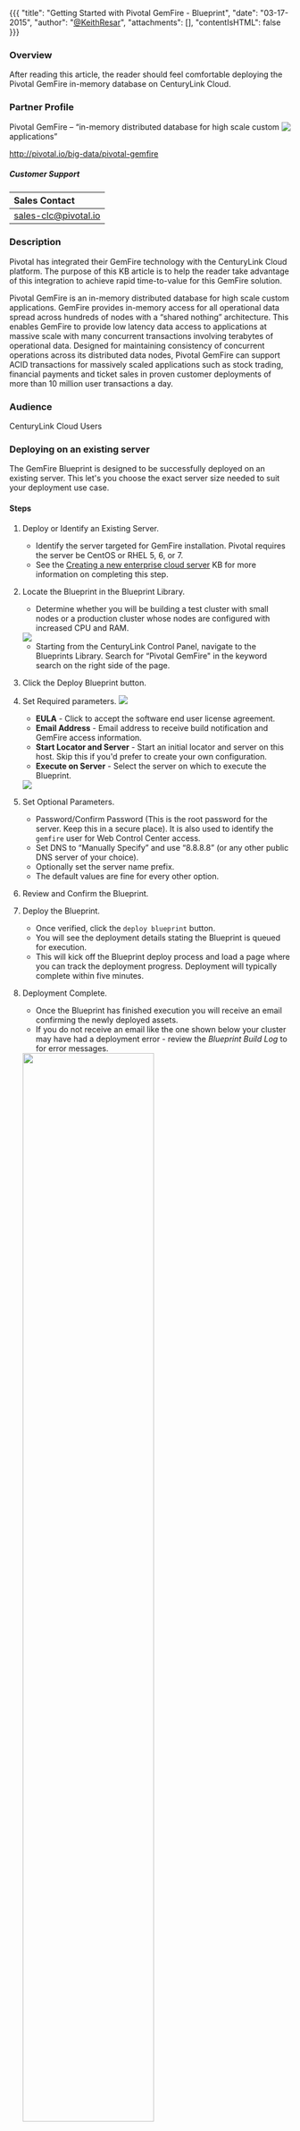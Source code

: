 {{{
  "title": "Getting Started with Pivotal GemFire - Blueprint",
  "date": "03-17-2015",
  "author": "<a href='https://twitter.com/KeithResar'>@KeithResar</a>",
  "attachments": [],
  "contentIsHTML": false
}}}

### Overview
After reading this article, the reader should feel comfortable deploying the Pivotal GemFire in-memory database on CenturyLink Cloud.

### Partner Profile
<img src="../../images/pivotal_gemfire/product-pivotal-gemfire.png" style="border:0;float:right;">

Pivotal GemFire – “in-memory distributed database for high scale custom applications”

http://pivotal.io/big-data/pivotal-gemfire

##### Customer Support
|Sales Contact |
|:-	|
|sales-clc@pivotal.io |

### Description
Pivotal has integrated their GemFire technology with the CenturyLink Cloud platform. The purpose of this KB article is to help the reader take advantage of this integration to achieve rapid time-to-value for this GemFire solution.

Pivotal GemFire is an in-memory distributed database for high scale custom applications. GemFire provides in-memory access for all operational data spread across hundreds of nodes with a “shared nothing” architecture. This enables GemFire to provide low latency data access to applications at massive scale with many concurrent transactions involving terabytes of operational data. Designed for maintaining consistency of concurrent operations across its distributed data nodes, Pivotal GemFire can support ACID transactions for massively scaled applications such as stock trading, financial payments and ticket sales in proven customer deployments of more than 10 million user transactions a day.

### Audience
CenturyLink Cloud Users

### Deploying on an existing server
The GemFire Blueprint is designed to be successfully deployed on an existing server. This let's you choose the exact server size needed to suit your deployment use case.

#### Steps
1. Deploy or Identify an Existing Server.
   * Identify the server targeted for GemFire installation. Pivotal requires the server be CentOS or RHEL 5, 6, or 7.
   * See the [Creating a new enterprise cloud server](../../Servers/creating-a-new-enterprise-cloud-server.md) KB for more information on completing this step.

2. Locate the Blueprint in the Blueprint Library.
   * Determine whether you will be building a test cluster with small nodes or a production cluster whose nodes are configured with increased CPU and RAM.
   <img src="../../images/pivotal_gemfire/gemfire_blueprint_tile.png" style="border:0;max-width:250px;">

   * Starting from the CenturyLink Control Panel, navigate to the Blueprints Library. Search for “Pivotal GemFire" in the keyword search on the right side of the page.

3. Click the Deploy Blueprint button.

4. Set Required parameters.
   <img src="../../images/pivotal_gemfire/deploy_parameters.png" style="max-width:450px;">

   * **EULA** - Click to accept the software end user license agreement.
   * **Email Address** - Email address to receive build notification and GemFire access information.
   * **Start Locator and Server** - Start an initial locator and server on this host. Skip this if you'd prefer to create your own configuration.
   * **Execute on Server** - Select the server on which to execute the Blueprint.
   <img src="../../images/pivotal_gemfire/deploy_parameters_server.png" style="max-width:450px;">

5. Set Optional Parameters.
   * Password/Confirm Password (This is the root password for the server. Keep this in a secure place). It is also used to identify the `gemfire` user for Web Control Center access.
   * Set DNS to “Manually Specify” and use “8.8.8.8” (or any other public DNS server of your choice).
   * Optionally set the server name prefix.
   * The default values are fine for every other option.

6. Review and Confirm the Blueprint.

7. Deploy the Blueprint.
   * Once verified, click the `deploy blueprint` button.
   * You will see the deployment details stating the Blueprint is queued for execution.
   * This will kick off the Blueprint deploy process and load a page where you can track the deployment progress. Deployment will typically complete within five minutes.

8. Deployment Complete.
   * Once the Blueprint has finished execution you will receive an email confirming the newly deployed assets.
   * If you do not receive an email like the one shown below your cluster may have had a deployment error - review the *Blueprint Build Log* to for error messages.
   <img src="../../images/pivotal_gemfire/deploy_complete_email.png" style="border:0;width:70%;">

9. Pulse Web Tool (optional).
   * If you elected start the initial locator and server then you will also have immediate access to the Pulse web tool via http on port 7070.
   * Authenticate using the `admin`/`admin` credentials.
   <img src="../../images/pivotal_gemfire/web_pulse.png" style="border:0;">

10. gfsh Access (optional).
   * Access the server with the user `gemfire` and your administrative credentials.
   * The environment has been configured so you can execute `gfsh` immediately.
   * New to GemFire? Review [Pivotal GemFire in 15 minutes or Less](http://gemfire.docs.pivotal.io/latest/userguide/index.html#getting_started/15_minute_quickstart_gfsh.html) to get started.

  ```
  [gemfire@localhost ~]$ gfsh
    _________________________     __
       / _____/ ______/ ______/ /____/ /
         / /  __/ /___  /_____  / _____  /
          / /__/ / ____/  _____/ / /    / /
          /______/_/      /______/_/    /_/    v8.1.0

  Monitor and Manage GemFire
  gfsh>
  ```

11. Enable public access (optional).
   * Servers are built using private IPs only with access with client or IPSEC VPN. For access from the Internet at large add a public IP to your master server.

  <a href="../../Network/how-to-add-public-ip-to-virtual-machine.md">
    <img style="border:0;width:50px;vertical-align:middle;" src="../../images/shared_assets/fw_icon.png">
    Adding a public IP to your virtual machine
  </a>

### Pricing
The costs listed above in the above steps are for the infrastructure only. After deploying this Blueprint, you may secure entitlements to the technology using the following steps:
* Email: sales-clc@pivotal.io

### Frequently Asked Questions
**Where do I obtain my license?**
Contact your Pivotal account manager or inquire via email to [sales-clc@pivotal.io](mailto:sales-clc@pivotal.io).

**Who should I contact for support?**
* For issues related to cloud infrastructure, please open a ticket using the [CenturyLink Cloud Support Process](../../Support/how-do-i-report-a-support-issue.md).
* For issues related to interacting with a GemFire cluster review the [Pivotal KB](https://support.pivotal.io/hc/en-us/categories/200072748-Pivotal-GemFire-Knowledge-Base).
* For issues related to deploying the Pivotal GemFire Blueprints and application operation on CenturyLink Cloud and you have a paid license, please contact sales-clc@pivotal.io or follow your existing Pivotal support process if known.

**How do I learn more about the application?**
View [Pivotal GemFire in 15 minutes or Less](http://gemfire.docs.pivotal.io/latest/userguide/index.html#getting_started/15_minute_quickstart_gfsh.html) to get started.

**How do I login to my cluster for the first time?**
Access your new Pivotal GemFire cluster via ssh as the `gemfire` user using the server default administrative credentials.
